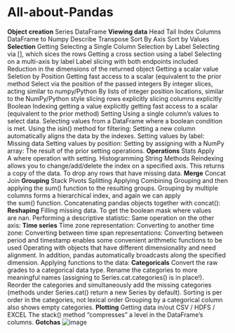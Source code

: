 # All-about-Pandas


**Object creation**
Series
DataFrame
**Viewing data**
Head
Tail
Index
Columns
DataFrame to Numpy
Describe
Transpose
Sort By Axis
Sort by Values
**Selection**
Getting 
Selecting  a Single Column
Selection by Label
Selecting via [], which sices the rows
Getting a cross section using a label
Selecting on a multi-axis by label
Label slicing with both endpoints included
Reduction in the dimensions of the returned object
Getting a scalar value
Seletion by Position
Getting fast access to a scalar (equivalent to the prior method
Select via the position of the passed integers
By integer slices, acting similar to numpy/Python
By lists of integer position locations, similar to the NumPy/Python style
slicing rows explicitly
slicing columns explicitly
Boolean Indexing
getting a value explicitly
getting fast access to a scalar (equivalent to the prior method)
Setting
Using a single column’s values to select data.
Selecting values from a DataFrame where a boolean condition is met.
Using the isin() method for filtering:
Setting a new column automatically aligns the data by the indexes.
Setting values by label:
Missing data
Setting values by position:
Setting by assigning with a NumPy array:
The result of the prior setting operations.
**Operations**
Stats
Apply
A where operation with setting.
Histogramming
String Methods
Reindexing allows you to change/add/delete the index on a specified axis. This returns a copy of the data.
To drop any rows that have missing data.
**Merge**
Concat
Join
**Grouping**
Stack
Pivots
Splitting
Applying
Combining
Grouping and then applying the sum() function to the resulting groups.
Grouping by multiple columns forms a hierarchical index, and again we can apply the sum() function.
Concatenating pandas objects together with concat():
**Reshaping**
Filling missing data.
To get the boolean mask where values are nan.
Performing a descriptive statistic:
Same operation on the other axis:
**Time series**
Time zone representation:
Converting to another time zone:
Converting between time span representations:
Converting between period and timestamp enables some convenient arithmetic functions to be used
Operating with objects that have different dimensionality and need alignment. In addition, pandas automatically broadcasts along the specified dimension.
Applying functions to the data:
**Categoricals**
Convert the raw grades to a categorical data type.
Rename the categories to more meaningful names (assigning to Series.cat.categories() is in place!).
Reorder the categories and simultaneously add the missing categories (methods under Series.cat() return a new Series by default).
Sorting is per order in the categories, not lexical order
Grouping by a categorical column also shows empty categories.
**Plotting**
Getting data in/out
CSV / HDFS / EXCEL
The stack() method “compresses” a level in the DataFrame’s columns.
**Gotchas**
![image](https://user-images.githubusercontent.com/80926748/123571674-59653700-d790-11eb-9404-36b37a9a62c2.png)
